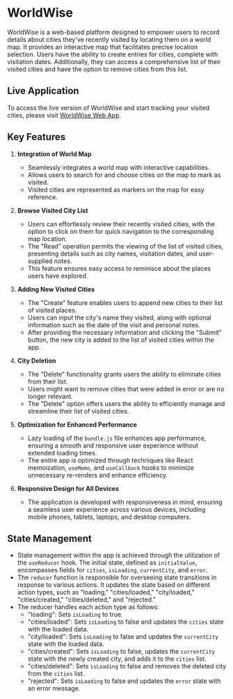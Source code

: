 # WorldWise

WorldWise is a web-based platform designed to empower users to record details about cities they've recently visited by locating them on a world map. It provides an interactive map that facilitates precise location selection. Users have the ability to create entries for cities, complete with visitation dates. Additionally, they can access a comprehensive list of their visited cities and have the option to remove cities from this list.

## Live Application

To access the live version of WorldWise and start tracking your visited cities, please visit [WorldWise Web App](https://world-wise-application.netlify.app/).

## Key Features

1. **Integration of World Map**

   - Seamlessly integrates a world map with interactive capabilities.
   - Allows users to search for and choose cities on the map to mark as visited.
   - Visited cities are represented as markers on the map for easy reference.

2. **Browse Visited City List**

   - Users can effortlessly review their recently visited cities, with the option to click on them for quick navigation to the corresponding map location.
   - The "Read" operation permits the viewing of the list of visited cities, presenting details such as city names, visitation dates, and user-supplied notes.
   - This feature ensures easy access to reminisce about the places users have explored.

3. **Adding New Visited Cities**

   - The "Create" feature enables users to append new cities to their list of visited places.
   - Users can input the city's name they visited, along with optional information such as the date of the visit and personal notes.
   - After providing the necessary information and clicking the "Submit" button, the new city is added to the list of visited cities within the app.

4. **City Deletion**

   - The "Delete" functionality grants users the ability to eliminate cities from their list.
   - Users might want to remove cities that were added in error or are no longer relevant.
   - The "Delete" option offers users the ability to efficiently manage and streamline their list of visited cities.

5. **Optimization for Enhanced Performance**

   - Lazy loading of the `bundle.js` file enhances app performance, ensuring a smooth and responsive user experience without extended loading times.
   - The entire app is optimized through techniques like React memoization, `useMemo`, and `useCallback` hooks to minimize unnecessary re-renders and enhance efficiency.

6. **Responsive Design for All Devices**

   - The application is developed with responsiveness in mind, ensuring a seamless user experience across various devices, including mobile phones, tablets, laptops, and desktop computers.

## State Management

- State management within the app is achieved through the utilization of the `useReducer` hook. The initial state, defined as `initialValue`, encompasses fields for `cities`, `isLoading`, `currentCity`, and `error`.
- The `reducer` function is responsible for overseeing state transitions in response to various actions. It updates the state based on different action types, such as "loading," "cities/loaded," "city/loaded," "cities/created," "cities/deleted," and "rejected."
- The reducer handles each action type as follows:
  - "loading": Sets `isLoading` to true.
  - "cities/loaded": Sets `isLoading` to false and updates the `cities` state with the loaded data.
  - "city/loaded": Sets `isLoading` to false and updates the `currentCity` state with the loaded data.
  - "cities/created": Sets `isLoading` to false, updates the `currentCity` state with the newly created city, and adds it to the `cities` list.
  - "cities/deleted": Sets `isLoading` to false and removes the deleted city from the `cities` list.
  - "rejected": Sets `isLoading` to false and updates the `error` state with an error message.
